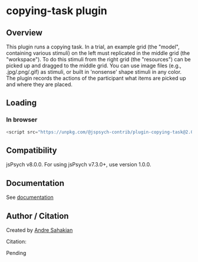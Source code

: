 # copying-task plugin

## Overview

This plugin runs a copying task. In a trial, an example grid (the "model", containing various stimuli) on the left must replicated in the middle grid (the "workspace"). To do this stimuli from the right grid (the "resources") can be picked up and dragged to the middle grid. You can use image files (e.g., .jpg/.png/.gif) as stimuli, or built in 'nonsense' shape stimuli in any color. The plugin records the actions of the participant what items are picked up and where they are placed.    

## Loading

### In browser

```js
<script src="https://unpkg.com/@jspsych-contrib/plugin-copying-task@2.0.0"></script>
```

## Compatibility

jsPsych v8.0.0. For using jsPsych v7.3.0+, use version 1.0.0. 

## Documentation

See [documentation](docs/jspsych-copying-task.md)

## Author / Citation

Created by [Andre Sahakian](https://github.com/Andre3582)

Citation:

Pending
